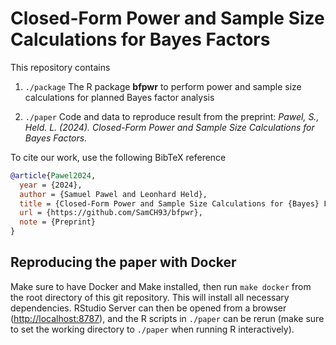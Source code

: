 # Closed-Form Power and Sample Size Calculations for Bayes Factors

This repository contains 

1. `./package` The R package **bfpwr** to perform power and sample size calculations for
   planned Bayes factor analysis

2. `./paper` Code and data to reproduce result from the preprint: *Pawel, S.,
   Held. L. (2024). Closed-Form Power and Sample Size Calculations for Bayes
   Factors.*

To cite our work, use the following BibTeX reference

```BibTeX
@article{Pawel2024,
  year = {2024},
  author = {Samuel Pawel and Leonhard Held},
  title = {Closed-Form Power and Sample Size Calculations for {Bayes} Factors},
  url = {https://github.com/SamCH93/bfpwr},
  note = {Preprint}
}
```

## Reproducing the paper with Docker

Make sure to have Docker and Make installed, then run `make docker` from the
root directory of this git repository. This will install all necessary
dependencies. RStudio Server can then be opened from a browser
(<http://localhost:8787>), and the R scripts in `./paper` can be rerun (make
sure to set the working directory to `./paper` when running R interactively).
